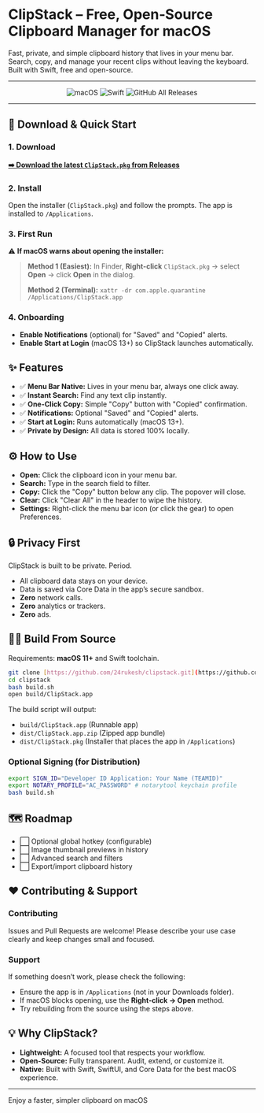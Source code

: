 # ClipStack – Free, Open‑Source Clipboard Manager for macOS

Fast, private, and simple clipboard history that lives in your menu bar. Search, copy, and manage your recent clips without leaving the keyboard. Built with Swift, free and open-source.

---

<p align="center">
  <img alt="macOS" src="https://img.shields.io/badge/macOS-11.0%2B-blue?logo=apple">
  <img alt="Swift" src="https://img.shields.io/badge/Swift-5-orange?logo=swift">
  <img alt="GitHub All Releases" src="https://img.shields.io/github/downloads/24rukesh/clipstack/total?label=Downloads&logo=github">
  </p>

---

## 🚀 Download & Quick Start

### 1. Download
[**➡️ Download the latest `ClipStack.pkg` from Releases**](https://github.com/24rukesh/clipstack/releases/latest/download/ClipStack.pkg)

### 2. Install
Open the installer (`ClipStack.pkg`) and follow the prompts. The app is installed to `/Applications`.

### 3. First Run
⚠️ **If macOS warns about opening the installer:**

> **Method 1 (Easiest):**
> In Finder, **Right‑click** `ClipStack.pkg` → select **Open** → click **Open** in the dialog.
>
> **Method 2 (Terminal):**
> `xattr -dr com.apple.quarantine /Applications/ClipStack.app`

### 4. Onboarding
* **Enable Notifications** (optional) for "Saved" and "Copied" alerts.
* **Enable Start at Login** (macOS 13+) so ClipStack launches automatically.

## ✨ Features

* ✅ **Menu Bar Native:** Lives in your menu bar, always one click away.
* ✅ **Instant Search:** Find any text clip instantly.
* ✅ **One-Click Copy:** Simple "Copy" button with "Copied" confirmation.
* ✅ **Notifications:** Optional "Saved" and "Copied" alerts.
* ✅ **Start at Login:** Runs automatically (macOS 13+).
* ✅ **Private by Design:** All data is stored 100% locally.

## ⚙️ How to Use

* **Open:** Click the clipboard icon in your menu bar.
* **Search:** Type in the search field to filter.
* **Copy:** Click the "Copy" button below any clip. The popover will close.
* **Clear:** Click "Clear All" in the header to wipe the history.
* **Settings:** Right-click the menu bar icon (or click the gear) to open Preferences.

## 🔒 Privacy First

ClipStack is built to be private. Period.
* All clipboard data stays on your device.
* Data is saved via Core Data in the app’s secure sandbox.
* **Zero** network calls.
* **Zero** analytics or trackers.
* **Zero** ads.

## 👨‍💻 Build From Source

Requirements: **macOS 11+** and Swift toolchain.

```bash
git clone [https://github.com/24rukesh/clipstack.git](https://github.com/24rukesh/clipstack.git)
cd clipstack
bash build.sh
open build/ClipStack.app
````

The build script will output:

  * `build/ClipStack.app` (Runnable app)
  * `dist/ClipStack.app.zip` (Zipped app bundle)
  * `dist/ClipStack.pkg` (Installer that places the app in `/Applications`)

### Optional Signing (for Distribution)

```bash
export SIGN_ID="Developer ID Application: Your Name (TEAMID)"
export NOTARY_PROFILE="AC_PASSWORD" # notarytool keychain profile
bash build.sh
```

## 🗺️ Roadmap

  * ⬜️ Optional global hotkey (configurable)
  * ⬜️ Image thumbnail previews in history
  * ⬜️ Advanced search and filters
  * ⬜️ Export/import clipboard history

## ❤️ Contributing & Support

### Contributing

Issues and Pull Requests are welcome\! Please describe your use case clearly and keep changes small and focused.

### Support

If something doesn’t work, please check the following:

  * Ensure the app is in `/Applications` (not in your Downloads folder).
  * If macOS blocks opening, use the **Right‑click → Open** method.
  * Try rebuilding from the source using the steps above.

## 💡 Why ClipStack?

  * **Lightweight:** A focused tool that respects your workflow.
  * **Open-Source:** Fully transparent. Audit, extend, or customize it.
  * **Native:** Built with Swift, SwiftUI, and Core Data for the best macOS experience.

-----

Enjoy a faster, simpler clipboard on macOS
